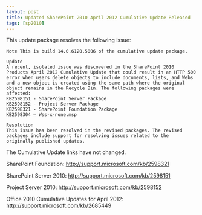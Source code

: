 ```yaml
---
layout: post
title: Updated SharePoint 2010 April 2012 Cumulative Update Released
tags: [sp2010]
---
```


This update package resolves the following issue:

```text
Note This is build 14.0.6120.5006 of the cumulative update package.

Update
A recent, isolated issue was discovered in the SharePoint 2010 Products April 2012 Cumulative Update that could result in an HTTP 500 error when users delete objects to include documents, lists, and Webs and a new object is created using the same path where the original object remains in the Recycle Bin. The following packages were affected:
KB2598151 - SharePoint Server Package
KB2598152 - Project Server Package
KB2598321 - SharePoint Foundation Package
KB2598304 – Wss-x-none.msp

Resolution
This issue has been resolved in the revised packages. The revised packages include support for resolving issues related to the originally published updates.
```

The Cumulative Update links have not changed.

SharePoint Foundation: <http://support.microsoft.com/kb/2598321>

SharePoint Server 2010: <http://support.microsoft.com/kb/2598151>

Project Server 2010: <http://support.microsoft.com/kb/2598152>

Office 2010 Cumulative Updates for April 2012: <http://support.microsoft.com/kb/2685449>
